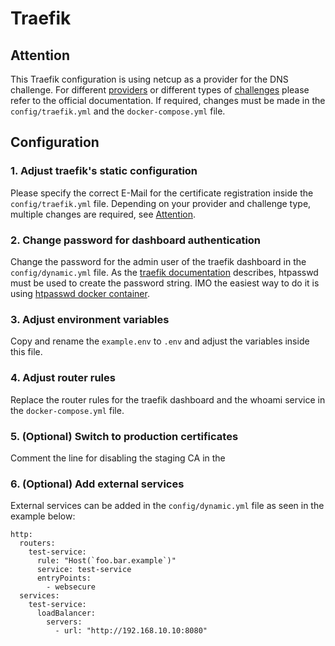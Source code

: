 # Traefik

## <a name="attention"></a>Attention
This Traefik configuration is using netcup as a provider for the DNS challenge.
For different [providers](https://doc.traefik.io/traefik/https/acme/#providers) or different types of [challenges](https://doc.traefik.io/traefik/user-guides/docker-compose/acme-tls/) please refer to the official documentation.
If required, changes must be made in the `config/traefik.yml` and the `docker-compose.yml` file.

## Configuration

### 1. Adjust traefik's static configuration
Please specify the correct E-Mail for the certificate registration inside the `config/traefik.yml` file.
Depending on your provider and challenge type, multiple changes are required, see [Attention](#attention).

### 2. Change password for dashboard authentication
Change the password for the admin user of the traefik dashboard in the `config/dynamic.yml` file.
As the [traefik documentation](https://doc.traefik.io/traefik/middlewares/http/basicauth/) describes, htpasswd must be used to create the password string.
IMO the easiest way to do it is using [htpasswd docker container](https://github.com/xmartlabs/docker-htpasswd).

### 3. Adjust environment variables
Copy and rename the `example.env` to `.env` and adjust the variables inside this file.

### 4. Adjust router rules
Replace the router rules for the traefik dashboard and the whoami service in the `docker-compose.yml` file.

### 5. (Optional) Switch to production certificates
Comment the line for disabling the staging CA in the

### 6. (Optional) Add external services
External services can be added in the `config/dynamic.yml` file as seen in the example below:
```
http:
  routers:
    test-service:
      rule: "Host(`foo.bar.example`)"
      service: test-service
      entryPoints:
        - websecure
  services:
    test-service:
      loadBalancer:
        servers:
          - url: "http://192.168.10.10:8080"
```
